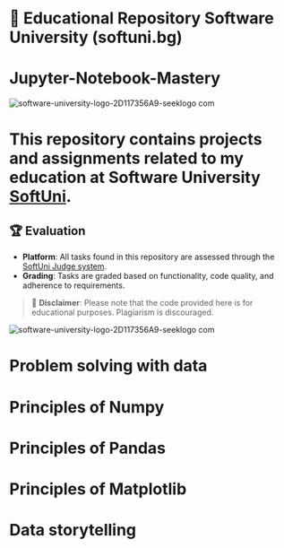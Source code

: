 # 📘 Educational Repository Software University (softuni.bg)
# Jupyter-Notebook-Mastery



![software-university-logo-2D117356A9-seeklogo com](https://github.com/svetlanasieber/SoftwareEngineeringWithJAVA/assets/135451084/03da87f9-b590-417e-9962-9911f54cf012)


# This repository contains projects and assignments related to my education at Software University [**SoftUni**](https://softuni.bg/).




## 🏆 Evaluation

- **Platform**: All tasks found in this repository are assessed through the [SoftUni Judge system](https://judge.com).
- **Grading**: Tasks are graded based on functionality, code quality, and adherence to requirements.

> 🚫 **Disclaimer**: Please note that the code provided here is for educational purposes. Plagiarism is discouraged.
 

![software-university-logo-2D117356A9-seeklogo com](https://github.com/svetlanasieber/Jupyter-Notebook-Mastery/assets/135451084/2b4cee9e-3301-4475-87db-46f7de311397)

# Problem solving with data
# Principles of Numpy
# Principles of Pandas
# Principles of Matplotlib
# Data storytelling

